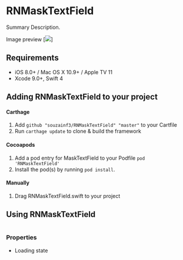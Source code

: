 # RNMaskTextField

Summary Description.


Image preview
[![](raw.url)]


## Requirements

* iOS 8.0+ / Mac OS X 10.9+ / Apple TV 11
* Xcode 9.0+, Swift 4

## Adding RNMaskTextField to your project

#### Carthage

1. Add `github "souzainf3/RNMaskTextField" "master"` to your Cartfile
2. Run `carthage update` to clone & build the framework

#### Cocoapods

1. Add a pod entry for MaskTextField to your Podfile `pod 'RNMaskTextField'`
2. Install the pod(s) by running `pod install`.

#### Manually

1. Drag RNMaskTextField.swift to your project

## Using RNMaskTextField

```swift

```


### Properties

* Loading state
```swift
```
